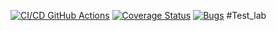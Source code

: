 [![CI/CD GitHub Actions](https://github.com/hestiates/Test_lab/actions/workflows/test-action.yml/badge.svg)](https://github.com/hestiates/Test_lab/actions/workflows/test-action.yml)
[![Coverage Status](https://coveralls.io/repos/github/hestiates/Test_lab/badge.svg)](https://coveralls.io/github/hestiates/Test_lab)
[![Bugs](https://sonarcloud.io/api/project_badges/measure?project=hestiates_Test_lab&metric=alert_status)](https://sonarcloud.io/summary/new_code?id=hestiates_Test_lab)
#Test_lab
